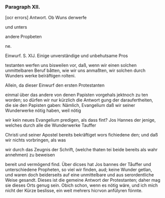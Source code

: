 
<!-- Seite 412 -->
### Paragraph  XII. ###

[ocr errors]
Antwort. Ob Wuns derwerfe

und unters

andere Propbeten

ne.

Einwurf. S. XIJ. Einige unverständige und unbehutsame Pros

testanten werfen uns bisweilen vor, daß, wenn wir einen solchen unmittelbaren Beruf båtten, wie wir uns anmaßten, wir solchen durch Wunders werke beïräftigen rolteni.

Allein, da dieser Einwurf den ersten Protestanten

einmal über das andere von denen Papisten vorgehals jektnoch zu ten worden; so dürfen wir nur kürzlich die Antwort gung der daraufertheiten, die sie den Papisten gaben: Nämlich, Evangelium daß wir seiner Wunderwerke nötig haben, weil nötig

wir kein neues Evangelium predigen, als dass fint? Jos Hannes der jenige, welches durch alle die Wunderwerke Tauffer

Christi und seiner Apostel bereits bekräftiget wors fichiedene den; und daß wir nichts vorbringen, als was

wir durch das Zeugnis der Schrift, (welche thaten tei beide bereits als wahr annehmen) zu beweisen

bereit und vermögend find. Über dicses hat Jos bannes der Tåuffer und unterschiedene Propheten, so viel wir finden, aud; keine Wunder getlan, und waren doch beiderseits auf eine unmittelbare und aus serordentliche Weise gesandt. Dieses ist die gemeine Antwort der Protestanten; daher mag sie dieses Orts genug sein. Obich schon, wenn es nötig wäre, und ich mich nicht der Kürze beslisse, ein weit mehrers hicrvon anfülyren fónnte.

